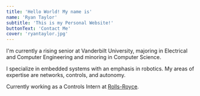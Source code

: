 ```yaml
---
title: 'Hello World! My name is'
name: 'Ryan Taylor'
subtitle: 'This is my Personal Website!'
buttonText: 'Contact Me'
cover: 'ryantaylor.jpg'
---
```


I'm currently a rising senior at Vanderbilt University, majoring in Electrical and Computer Engineering and minoring in Computer Science.

I specialize in embedded systems with an emphasis in robotics. My areas of expertise are networks, controls, and autonomy.

Currently working as a Controls Intern at [Rolls-Royce](https://www.rolls-royce.com/).


